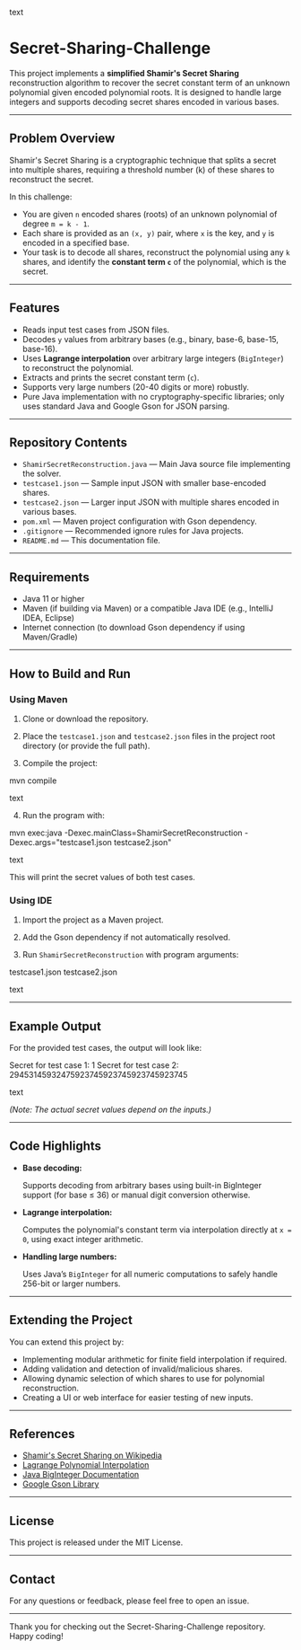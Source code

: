 text
# Secret-Sharing-Challenge

This project implements a **simplified Shamir's Secret Sharing** reconstruction algorithm to recover the secret constant term of an unknown polynomial given encoded polynomial roots. It is designed to handle large integers and supports decoding secret shares encoded in various bases.

---

## Problem Overview

Shamir's Secret Sharing is a cryptographic technique that splits a secret into multiple shares, requiring a threshold number (k) of these shares to reconstruct the secret.

In this challenge:

- You are given `n` encoded shares (roots) of an unknown polynomial of degree `m = k - 1`.
- Each share is provided as an `(x, y)` pair, where `x` is the key, and `y` is encoded in a specified base.
- Your task is to decode all shares, reconstruct the polynomial using any `k` shares, and identify the **constant term `c`** of the polynomial, which is the secret.

---

## Features

- Reads input test cases from JSON files.
- Decodes `y` values from arbitrary bases (e.g., binary, base-6, base-15, base-16).
- Uses **Lagrange interpolation** over arbitrary large integers (`BigInteger`) to reconstruct the polynomial.
- Extracts and prints the secret constant term (`c`).
- Supports very large numbers (20-40 digits or more) robustly.
- Pure Java implementation with no cryptography-specific libraries; only uses standard Java and Google Gson for JSON parsing.

---

## Repository Contents

- `ShamirSecretReconstruction.java` — Main Java source file implementing the solver.
- `testcase1.json` — Sample input JSON with smaller base-encoded shares.
- `testcase2.json` — Larger input JSON with multiple shares encoded in various bases.
- `pom.xml` — Maven project configuration with Gson dependency.
- `.gitignore` — Recommended ignore rules for Java projects.
- `README.md` — This documentation file.

---

## Requirements

- Java 11 or higher
- Maven (if building via Maven) or a compatible Java IDE (e.g., IntelliJ IDEA, Eclipse)
- Internet connection (to download Gson dependency if using Maven/Gradle)

---

## How to Build and Run

### Using Maven

1. Clone or download the repository.

2. Place the `testcase1.json` and `testcase2.json` files in the project root directory (or provide the full path).

3. Compile the project:

mvn compile

text

4. Run the program with:

mvn exec:java -Dexec.mainClass=ShamirSecretReconstruction -Dexec.args="testcase1.json testcase2.json"

text

This will print the secret values of both test cases.

### Using IDE

1. Import the project as a Maven project.

2. Add the Gson dependency if not automatically resolved.

3. Run `ShamirSecretReconstruction` with program arguments:

testcase1.json testcase2.json

text

---

## Example Output

For the provided test cases, the output will look like:

Secret for test case 1: 1
Secret for test case 2: 29453145932475923745923745923745923745

text

*(Note: The actual secret values depend on the inputs.)*

---

## Code Highlights

- **Base decoding:**

  Supports decoding from arbitrary bases using built-in BigInteger support (for base ≤ 36) or manual digit conversion otherwise.

- **Lagrange interpolation:**

  Computes the polynomial's constant term via interpolation directly at `x = 0`, using exact integer arithmetic.

- **Handling large numbers:**

  Uses Java’s `BigInteger` for all numeric computations to safely handle 256-bit or larger numbers.

---

## Extending the Project

You can extend this project by:

- Implementing modular arithmetic for finite field interpolation if required.
- Adding validation and detection of invalid/malicious shares.
- Allowing dynamic selection of which shares to use for polynomial reconstruction.
- Creating a UI or web interface for easier testing of new inputs.

---

## References

- [Shamir's Secret Sharing on Wikipedia](https://en.wikipedia.org/wiki/Shamir%27s_Secret_Sharing)
- [Lagrange Polynomial Interpolation](https://en.wikipedia.org/wiki/Lagrange_polynomial)
- [Java BigInteger Documentation](https://docs.oracle.com/javase/8/docs/api/java/math/BigInteger.html)
- [Google Gson Library](https://github.com/google/gson)

---

## License

This project is released under the MIT License.

---

## Contact

For any questions or feedback, please feel free to open an issue.

---

Thank you for checking out the Secret-Sharing-Challenge repository. Happy coding!
